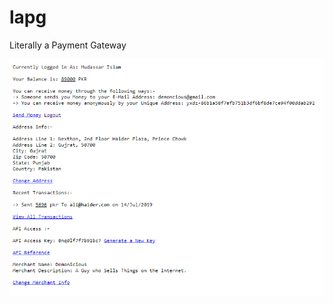 # lapg
 Literally a Payment Gateway

![What you See After Logging In](repo/image.png?raw=true "What you see after Logging In")

